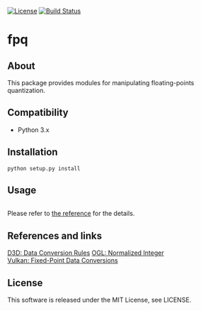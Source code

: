 [![License](https://img.shields.io/badge/license-MIT-brightgreen.svg)](LICENSE)
[![Build Status](https://travis-ci.org/Hasenpfote/fpq.svg?branch=master)](https://travis-ci.org/Hasenpfote/fpq)  

fpq
===

## About  
This package provides modules for manipulating floating-points quantization.

## Compatibility  
* Python 3.x

## Installation  
```
python setup.py install
```

## Usage
```python
```

Please refer to [the reference](https://hasenpfote.github.io/fpq/) for the details.

## References and links  
[D3D: Data Conversion Rules](https://msdn.microsoft.com/en-us/library/windows/desktop/dd607323(v=vs.85).aspx)  
[OGL: Normalized Integer](https://www.khronos.org/opengl/wiki/Normalized_Integer)  
[Vulkan: Fixed-Point Data Conversions](http://vulkan-spec-chunked.ahcox.com/ch02s08.html)

## License  
This software is released under the MIT License, see LICENSE.

